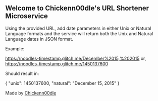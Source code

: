 ## Welcome to Chickenn00dle's URL Shortener Microservice

Using the provided URL, add date parameters in either Unix or Natural Language formats and the service will return both the Unix and Natural Language dates in JSON format.

Example:

https://noodles-timestamp.glitch.me/December%2015,%202015 or,
https://noodles-timestamp.glitch.me/1450137600

Should result in:

{ "unix": 1450137600, "natural": "December 15, 2015" }


Made by [Chickenn00dle](https://twitter.com/ChickenN00dle)
